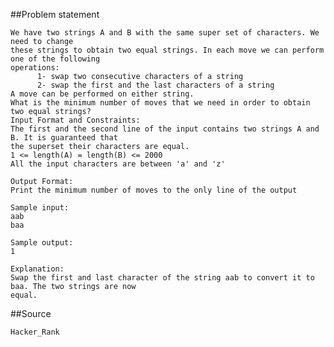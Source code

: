 
##Problem statement

    We have two strings A and B with the same super set of characters. We need to change 
    these strings to obtain two equal strings. In each move we can perform one of the following 
    operations:
          1- swap two consecutive characters of a string
          2- swap the first and the last characters of a string
    A move can be performed on either string.
    What is the minimum number of moves that we need in order to obtain two equal strings?
    Input Format and Constraints:
    The first and the second line of the input contains two strings A and B. It is guaranteed that 
    the superset their characters are equal.
    1 <= length(A) = length(B) <= 2000
    All the input characters are between 'a' and 'z'
    
    Output Format:
    Print the minimum number of moves to the only line of the output
    
    Sample input:
    aab
    baa
    
    Sample output:
    1
    
    Explanation:
    Swap the first and last character of the string aab to convert it to baa. The two strings are now 
    equal.


##Source 

    Hacker_Rank
